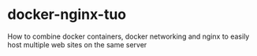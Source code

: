 # docker-nginx-tuo
How to combine docker containers, docker networking and nginx to easily host multiple web sites on the same server
